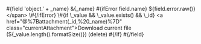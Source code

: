 \#{field 'object.' + \_name} &{\_name} \#{ifError field.name} <span class="error">${field.error.raw()}</span> \#{/ifError} \#{if \_value && \_value.exists() && \_id} <a href="@%7Battachment(_id,%20_name)%7D" class="currentAttachment">Download current file (${\_value.length().formatSize()})</a> <span class="removeAttachment"> (delete)</span> \#{/if} \#{/field}
